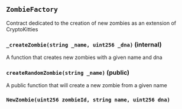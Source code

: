 ## `ZombieFactory`



Contract dedicated to the creation of new zombies as an extension of CryptoKitties


### `_createZombie(string _name, uint256 _dna)` (internal)



A function that creates new zombies with a given name and dna


### `createRandomZombie(string _name)` (public)



A public function that will create a new zombie from a given name



### `NewZombie(uint256 zombieId, string name, uint256 dna)`





